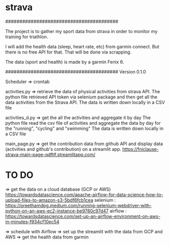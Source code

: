 # strava

########################################

The project is to gather my sport data from strava in order to monitor my training for triathlon.

I will add the health data (sleep, heart rate, etc) from garmin connect. But there is no free API for that. That will be done via scrapping.

The data (sport and health) is made by a garmin Fenix 6.


########################################
Version 0.1.0

Scheduler => crontab

activities.py => retrieve the data of physical activities from strava API.
The python file retrieved API token via selenium package and then get all the data activities from the Strava API.
The data is written down locally in a CSV file

activities_d.py => get the all the activities and aggregate it by day
The python file read the csv file of activities and aggregate the data by day for the "running", "cycling" and "swimming"
The data is written down locally in a CSV file

main_page.py => get the contribution data from github API and display data (activities and github's contribution) on a streamlit app.
https://fniclause-strava-main-page-qdftlf.streamlitapp.com/

# TO DO
=> get the data on a cloud database (GCP or AWS)
https://towardsdatascience.com/apache-airflow-for-data-science-how-to-upload-files-to-amazon-s3-5bdf6fcb1cea
selenium : https://preethamdpg.medium.com/running-selenium-webdriver-with-python-on-an-aws-ec2-instance-be9780c97d47
airflow : https://towardsdatascience.com/set-up-an-airflow-environment-on-aws-in-minutes-f934cf10ec54

=> schedule with Airflow
=> set up the streamlit with the data from GCP and AWS
=> get the health data from garmin
